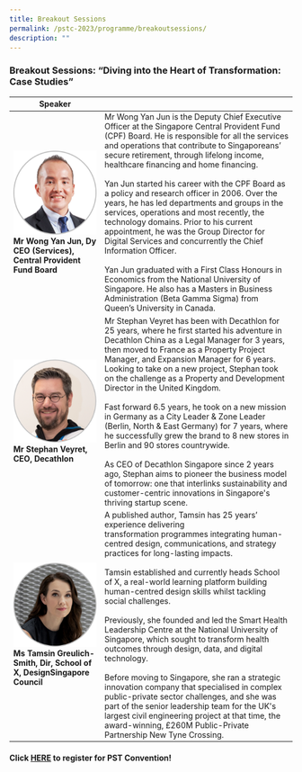 ```yaml
---
title: Breakout Sessions
permalink: /pstc-2023/programme/breakoutsessions/
description: ""
---
```

### Breakout Sessions: “Diving into the Heart of Transformation: Case Studies”

| Speaker |  |
| -------- | -------- | 
|<img style="width:600px" src="/images/PSW2023/pst%20convention%20breakout%20speaker_wong%20yan%20jun.png">**Mr Wong Yan Jun, Dy CEO (Services), Central Provident Fund Board** | Mr&nbsp;Wong Yan Jun is the Deputy Chief Executive Officer at the Singapore Central Provident Fund (CPF) Board. He is responsible for all the services and operations that contribute to Singaporeans’ secure retirement, through lifelong income, healthcare financing and home financing.<br><br> Yan Jun started his career with the CPF Board as a policy and research officer in 2006.&nbsp;Over the years, he has led departments and groups in the services, operations and most recently, the technology domains. Prior to his current appointment, he was the Group Director for Digital Services and concurrently the Chief Information Officer.<br><br>Yan Jun graduated with a First Class&nbsp;Honours&nbsp;in Economics from the National University of Singapore. He also has a Masters in Business Administration (Beta Gamma Sigma) from Queen’s University in Canada.|
<img style="width:600px" src="/images/PSW2023/pst%20convention%20breakout%20speaker_stephan%20veryret.png">**Mr Stephan Veyret, CEO, Decathlon** | Mr Stephan&nbsp;Veyret&nbsp;has been with Decathlon for 25 years, where he first started his adventure in Decathlon China as a Legal Manager for 3 years, then moved to France as a Property Project Manager, and Expansion Manager for 6 years. Looking to take on a new project, Stephan took on the challenge as a Property and Development Director in the United Kingdom.<br><br>Fast forward 6.5 years, he took on a new mission in Germany as a City Leader &amp; Zone Leader (Berlin, North &amp; East Germany) for 7 years, where he successfully grew the brand to 8 new stores in Berlin and 90 stores countrywide.<br><br>As CEO of Decathlon Singapore since 2 years ago, Stephan aims to pioneer the business model of tomorrow: one that interlinks sustainability and customer-centric innovations in Singapore's thriving startup scene.|
<img style="width:600px" src="/images/PSW2023/pst%20convention%20breakout%20speaker_tamsin.png">**Ms Tamsin Greulich-Smith, Dir, School of X, DesignSingapore Council** | A published author, Tamsin has 25 years’ experience delivering transformation&nbsp;programmes&nbsp;integrating human-centred&nbsp;design, communications, and strategy practices for long-lasting impacts.<br><br>Tamsin established and currently heads School of X, a real-world learning platform building human-centred&nbsp;design skills whilst tackling social challenges.<br><br>Previously, she founded and led the Smart Health Leadership Centre at the National University of Singapore, which sought to transform health outcomes through design, data, and digital technology.<br><br>Before moving to Singapore, she ran a strategic innovation company that&nbsp;specialised&nbsp;in complex public-private sector challenges, and she was part of the senior leadership team for the UK's largest civil engineering project at that time, the award-winning, £260M Public-Private Partnership New Tyne Crossing.

#### Click [HERE](https://go.gov.sg/psw2023reg) to register for PST Convention!